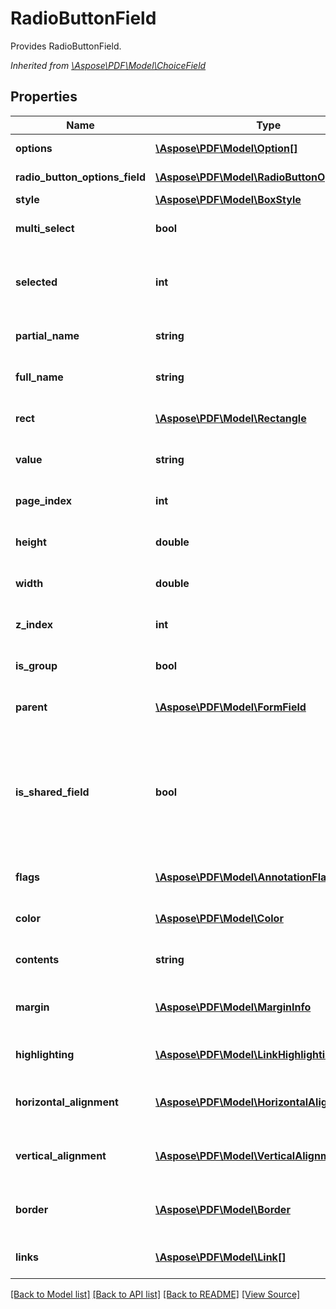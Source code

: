 ﻿# RadioButtonField
Provides RadioButtonField.

*Inherited from [\Aspose\PDF\Model\ChoiceField](ChoiceField.md)*
## Properties
Name | Type | Description | Notes
------------ | ------------- | ------------- | -------------
**options** | [**\Aspose\PDF\Model\Option[]**](Option.md) | Gets collection of options of the radio button. | [optional]
**radio_button_options_field** | [**\Aspose\PDF\Model\RadioButtonOptionField[]**](RadioButtonOptionField.md) | Gets collection of radio button options field. | [optional]
**style** | [**\Aspose\PDF\Model\BoxStyle**](BoxStyle.md) | Style of field box. | [optional]
**multi_select** | **bool** | Gets or sets multiselection flag.<br />*Inherited from [\Aspose\PDF\Model\ChoiceField](ChoiceField.md)* | [optional]
**selected** | **int** | Gets or sets index of selected item. Numbering of items is started from 1.<br />*Inherited from [\Aspose\PDF\Model\ChoiceField](ChoiceField.md)* | [optional]
**partial_name** | **string** | Field name.<br />*Inherited from [\Aspose\PDF\Model\FormField](FormField.md)* | [optional]
**full_name** | **string** | Full Field name.<br />*Inherited from [\Aspose\PDF\Model\FormField](FormField.md)* | [optional]
**rect** | [**\Aspose\PDF\Model\Rectangle**](Rectangle.md) | Field rectangle.<br />*Inherited from [\Aspose\PDF\Model\FormField](FormField.md)* | [optional]
**value** | **string** | Field value.<br />*Inherited from [\Aspose\PDF\Model\FormField](FormField.md)* | [optional]
**page_index** | **int** | Page index.<br />*Inherited from [\Aspose\PDF\Model\FormField](FormField.md)* | 
**height** | **double** | Gets or sets height of the field.<br />*Inherited from [\Aspose\PDF\Model\FormField](FormField.md)* | [optional]
**width** | **double** | Gets or sets width of the field.<br />*Inherited from [\Aspose\PDF\Model\FormField](FormField.md)* | [optional]
**z_index** | **int** | Z index.<br />*Inherited from [\Aspose\PDF\Model\FormField](FormField.md)* | [optional]
**is_group** | **bool** | Is group.<br />*Inherited from [\Aspose\PDF\Model\FormField](FormField.md)* | [optional]
**parent** | [**\Aspose\PDF\Model\FormField**](FormField.md) | Gets field parent.<br />*Inherited from [\Aspose\PDF\Model\FormField](FormField.md)* | [optional]
**is_shared_field** | **bool** | Property for Generator support. Used when field is added to header or footer. If true, this field will created once and it's appearance will be visible on all pages of the document. If false, separated field will be created for every document page.<br />*Inherited from [\Aspose\PDF\Model\FormField](FormField.md)* | [optional]
**flags** | [**\Aspose\PDF\Model\AnnotationFlags[]**](AnnotationFlags.md) | Gets Flags of the field.<br />*Inherited from [\Aspose\PDF\Model\FormField](FormField.md)* | [optional]
**color** | [**\Aspose\PDF\Model\Color**](Color.md) | Color of the annotation.<br />*Inherited from [\Aspose\PDF\Model\FormField](FormField.md)* | [optional]
**contents** | **string** | Get the field content.<br />*Inherited from [\Aspose\PDF\Model\FormField](FormField.md)* | [optional]
**margin** | [**\Aspose\PDF\Model\MarginInfo**](MarginInfo.md) | Gets or sets a outer margin for paragraph (for pdf generation)<br />*Inherited from [\Aspose\PDF\Model\FormField](FormField.md)* | [optional]
**highlighting** | [**\Aspose\PDF\Model\LinkHighlightingMode**](LinkHighlightingMode.md) | Field highlighting mode.<br />*Inherited from [\Aspose\PDF\Model\FormField](FormField.md)* | [optional]
**horizontal_alignment** | [**\Aspose\PDF\Model\HorizontalAlignment**](HorizontalAlignment.md) | Gets HorizontalAlignment of the field.<br />*Inherited from [\Aspose\PDF\Model\FormField](FormField.md)* | [optional]
**vertical_alignment** | [**\Aspose\PDF\Model\VerticalAlignment**](VerticalAlignment.md) | Gets VerticalAlignment of the field.<br />*Inherited from [\Aspose\PDF\Model\FormField](FormField.md)* | [optional]
**border** | [**\Aspose\PDF\Model\Border**](Border.md) | Gets or sets annotation border characteristics.<br />*Inherited from [\Aspose\PDF\Model\FormField](FormField.md)* | [optional]
**links** | [**\Aspose\PDF\Model\Link[]**](Link.md) | Link to the document.<br />*Inherited from [\Aspose\PDF\Model\LinkElement](LinkElement.md)* | [optional]

[[Back to Model list]](../README.md#documentation-for-models) [[Back to API list]](../README.md#documentation-for-api-endpoints) [[Back to README]](../README.md) [[View Source]](../src/Aspose/PDF/Model/RadioButtonField.php)

